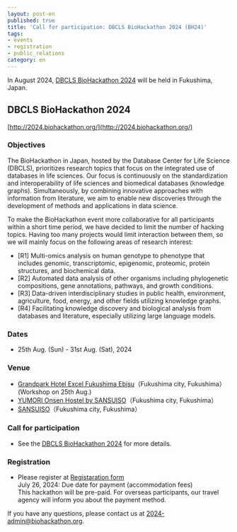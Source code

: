 ```yaml
---
layout: post-en
published: true
title: 'Call for participation: DBCLS BioHackathon 2024 (BH24)'
tags:
- events
- registration
- public_relations
category: en
---
```

In August 2024, [DBCLS BioHackathon 2024](https://2024.biohackathon.org/) will be held in Fukushima, Japan.  

## DBCLS BioHackathon 2024
[http://2024.biohackathon.org/](http://2024.biohackathon.org/)

### Objectives

The BioHackathon in Japan, hosted by the Database Center for Life Science (DBCLS), prioritizes research topics that focus on the integrated use of databases in life sciences. Our focus is continuously on the standardization and interoperability of life sciences and biomedical databases (knowledge graphs). Simultaneously, by combining innovative approaches with information from literature, we aim to enable new discoveries through the development of methods and applications in data science.

To make the BioHackathon event more collaborative for all participants within a short time period, we have decided to limit the number of hacking topics. Having too many projects would limit interaction between them, so we will mainly focus on the following areas of research interest:

* [R1] Multi-omics analysis on human genotype to phenotype that includes genomic, transcriptomic, epigenomic, proteomic, protein structures, and biochemical data.
* [R2] Automated data analysis of other organisms including phylogenetic compositions, gene annotations, pathways, and growth conditions.
* [R3] Data-driven interdisciplinary studies in public health, environment, agriculture, food, energy, and other fields utilizing knowledge graphs.
* [R4] Facilitating knowledge discovery and biological analysis from databases and literature, especially utilizing large language models.

### Dates
* 25th Aug. (Sun) - 31st Aug. (Sat), 2024

### Venue
* [Grandpark Hotel Excel Fukushima Ebisu](https://www.expedia.com/Fukushima-Hotels-GRANDPARK-HOTEL-EXCEL-FUKUSHIMA-EBISU.h30010647.Hotel-Information)（Fukushima city, Fukushima）(Workshop on 25th Aug.)
* [YUMORI Onsen Hostel by SANSUISO](https://yumori-hostel.jp/en/)（Fukushima city, Fukushima）
* [SANSUISO](https://www.sansuiso.jp/en/)（Fukushima city, Fukushima）

### Call for participation
* See the [DBCLS BioHackathon 2024](https://2024.biohackathon.org/call) for more details.
  
### Registration<br />
* Please register at [Registaration form](https://bit.ly/bh24-regist)<br />
 July 26, 2024: Due date for payment (accommodation fees)<br />
 This hackathon will be pre-paid. For overseas participants, our travel agency will inform you about the payment method. <br />

If you have any questions, please contact us at 2024-admin@biohackathon.org.
